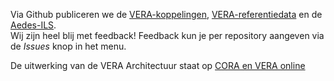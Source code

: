 Via Github publiceren we de [VERA-koppelingen](https://github.com/Aedes-datastandaarden/vera-openapi), [VERA-referentiedata](https://github.com/Aedes-datastandaarden/vera-referentiedata) en de [Aedes-ILS](https://github.com/Aedes-datastandaarden/Aedes-ILS). <br />
Wij zijn heel blij met feedback! Feedback kun je per repository aangeven via de *Issues* knop in het menu.

De uitwerking van de VERA Architectuur staat op [CORA en VERA online](https://coraveraonline.nl/index.php/VERA_Standaard)
<!--

**Here are some ideas to get you started:**

🙋‍♀️ A short introduction - what is your organization all about?
🌈 Contribution guidelines - how can the community get involved?
👩‍💻 Useful resources - where can the community find your docs? Is there anything else the community should know?
🍿 Fun facts - what does your team eat for breakfast?
🧙 Remember, you can do mighty things with the power of [Markdown](https://docs.github.com/github/writing-on-github/getting-started-with-writing-and-formatting-on-github/basic-writing-and-formatting-syntax)
-->

